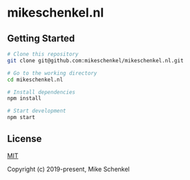 # mikeschenkel.nl

## Getting Started

```bash
# Clone this repository
git clone git@github.com:mikeschenkel/mikeschenkel.nl.git

# Go to the working directory
cd mikeschenkel.nl

# Install dependencies
npm install

# Start development
npm start
```

## License

[MIT](https://github.com/mikeschenkel/mikeschenkel.nl/blob/master/LICENSE.md)

Copyright (c) 2019-present, Mike Schenkel